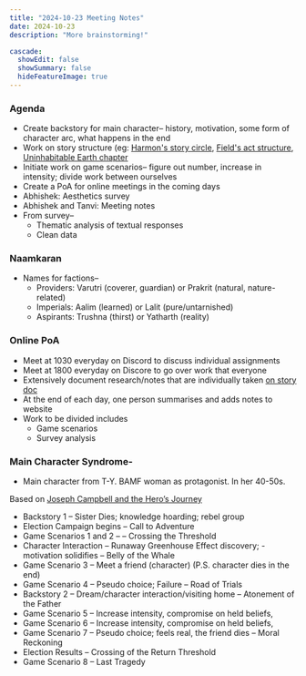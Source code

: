 ```yaml
---
title: "2024-10-23 Meeting Notes"
date: 2024-10-23
description: "More brainstorming!"

cascade:
  showEdit: false
  showSummary: false
  hideFeatureImage: true
---
```


### Agenda
- Create backstory for main character– history, motivation, some form of character arc, what happens in the end
- Work on story structure (eg: [Harmon's story circle](https://blog.reedsy.com/guide/story-structure/dan-harmon-story-circle/), [Field's act structure](https://www.how-to-write-a-book-now.com/Syd-Field.html#:~:text=In%20using%20a%203%2Dact,long%20as%20the%20other%20two), [Uninhabitable Earth chapter](https://www.crisrieder.org/thejourney/wp-content/uploads/2019/05/The-Uninhabitable-Earth-David-Wallace-Wells.pdf)
- Initiate work on game scenarios– figure out number, increase in intensity; divide work between ourselves
- Create a PoA for online meetings in the coming days
- Abhishek: Aesthetics survey
- Abhishek and Tanvi: Meeting notes
- From survey–
  - Thematic analysis of textual responses
  - Clean data

### Naamkaran

- Names for factions–
  - Providers: Varutri (coverer, guardian) or Prakrit (natural, nature-related)
  - Imperials: Aalim (learned) or Lalit (pure/untarnished)
  - Aspirants: Trushna (thirst) or Yatharth (reality)
 
### Online PoA
- Meet at 1030 everyday on Discord to discuss individual assignments
- Meet at 1800 everyday on Discore to go over work that everyone
- Extensively document research/notes that are individually taken [on story doc](https://docs.google.com/document/d/17cpCkUV-5KoKnTOIkNQ15qG8pGS_GusekpGKpQXAGhQ/edit?tab=t.0#heading=h.d9dqn3g74rps)
- At the end of each day, one person summarises and adds notes to website
- Work to be divided includes
  - Game scenarios
  - Survey analysis

### Main Character Syndrome-
- Main character from T-Y. BAMF woman as protagonist. In her 40-50s.

Based on [Joseph Campbell and the Hero’s Journey](https://www.masterclass.com/articles/writing-101-what-is-the-heros-journey#6UWvL8cDzsbpOVbOL5VRyL)

- Backstory 1 – Sister Dies; knowledge hoarding; rebel group 
- Election Campaign begins – Call to Adventure
- Game Scenarios 1 and 2  –  – Crossing the Threshold 
- Character Interaction – Runaway Greenhouse Effect discovery; - motivation solidifies – Belly of the Whale
- Game Scenario 3 – Meet a friend (character) (P.S. character dies in the end)
- Game Scenario 4 – Pseudo choice; Failure – Road of Trials
- Backstory 2 – Dream/character interaction/visiting home – Atonement of the Father
- Game Scenario 5 – Increase intensity, compromise on held beliefs, 
- Game Scenario 6 – Increase intensity, compromise on held beliefs, 
- Game Scenario 7 – Pseudo choice; feels real, the friend dies – Moral Reckoning
- Election Results – Crossing of the Return Threshold
- Game Scenario 8 – Last Tragedy
 










  


